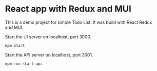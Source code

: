 # React app with Redux and MUI

This is a demo project for simple Todo List. It was build with React Redux and MUI.

Start the UI server on localhost, port 3000.

```sh
npm start
```

Start the API server on localhost, port 3001.

```sh
npm run start-api
```

